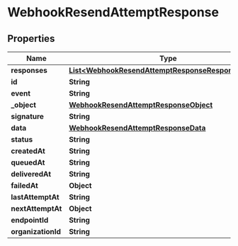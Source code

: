 

# WebhookResendAttemptResponse


## Properties

| Name | Type | Description | Notes |
|------------ | ------------- | ------------- | -------------|
|**responses** | [**List&lt;WebhookResendAttemptResponseResponsesInner&gt;**](WebhookResendAttemptResponseResponsesInner.md) |  |  [optional] |
|**id** | **String** |  |  [optional] |
|**event** | **String** |  |  [optional] |
|**_object** | [**WebhookResendAttemptResponseObject**](WebhookResendAttemptResponseObject.md) |  |  [optional] |
|**signature** | **String** |  |  [optional] |
|**data** | [**WebhookResendAttemptResponseData**](WebhookResendAttemptResponseData.md) |  |  [optional] |
|**status** | **String** |  |  [optional] |
|**createdAt** | **String** |  |  [optional] |
|**queuedAt** | **String** |  |  [optional] |
|**deliveredAt** | **String** |  |  [optional] |
|**failedAt** | **Object** |  |  [optional] |
|**lastAttemptAt** | **String** |  |  [optional] |
|**nextAttemptAt** | **Object** |  |  [optional] |
|**endpointId** | **String** |  |  [optional] |
|**organizationId** | **String** |  |  [optional] |



